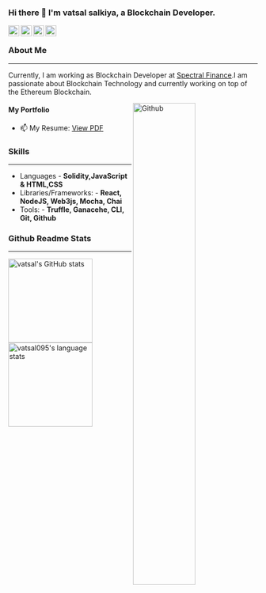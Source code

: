 ### Hi there 👋 I'm vatsal salkiya, a Blockchain Developer.
<!-- Please don't remove this: Grab your social icons from https://github.com/carlsednaoui/gitsocial -->

<!-- display the social media buttons in your README -->

<a href="https://www.linkedin.com/in/vatsal-h-salkiya/">
  <img align="left" alt="vatsal's Linkdein" width="22px" src="https://cdn.jsdelivr.net/npm/simple-icons@v3/icons/linkedin.svg" />
</a>
<a href="mailto:vatsal.salkiya95@gmail.com">
  <img align="left" alt="vatsal's Github" width="22px" src="https://cdn.jsdelivr.net/npm/simple-icons@v3/icons/gmail.svg" />
</a>
<a href="https://twitter.com/Vaatsal18">
  <img align="left" alt="vatsal's Twitter" width="22px" src="https://cdn.jsdelivr.net/npm/simple-icons@v3/icons/twitter.svg" />
</a>
<a href="https://github.com/vatsal095">
  <img align="left" alt="vatsal's Github" width="22px" src="https://cdn.jsdelivr.net/npm/simple-icons@v3/icons/github.svg" />
</a>
&nbsp;

### About Me ###
----------------------------------------------------------------------------------------------------------------------------
Currently, I am working as Blockchain Developer at [Spectral Finance](https://spectral.finance/).I am passionate about Blockchain Technology and currently working on top of the Ethereum Blockchain.

<img width="50%" align="right" alt="Github" src="https://raw.githubusercontent.com/onimur/.github/master/.resources/git-header.svg" />

#### My Portfolio ####
- 📫 My Resume: [View PDF](https://docs.google.com/document/d/16IondubzGxG3yZ78Chejp0B8yrLk4Ns_/edit)


### Skills ###
----------------------------------------------------------------------------------------------------------------------------
- Languages - **Solidity,JavaScript & HTML,CSS**
- Libraries/Frameworks: - **React, NodeJS, Web3js, Mocha, Chai**
- Tools: - **Truffle, Ganacehe, CLI, Git, Github**

### Github Readme Stats ###
----------------------------------------------------------------------------------------------------------------------------
<a href="https://profile-summary-for-github.com/user/vatsal095">
  <img align="left" height="170px" src="https://github-readme-stats.vercel.app/api?username=vatsaL095&show_icons=true&line_height=27&count_private=true&include_all_commits=true" alt="vatsal's GitHub stats"/>
  <img height="170px" src="https://github-readme-stats.vercel.app/api/top-langs/?username=vatsal095&hide_langs_below=5&layout=compact" alt="vatsal095's language stats"/>
</a>

